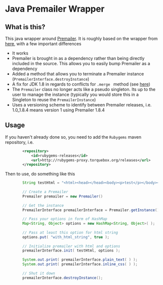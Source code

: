 # Java Premailer Wrapper

## What is this?

This java wrapper around [Premailer](https://github.com/premailer/premailer). It is roughly based on the
wrapper from [here](https://github.com/r-shah/java-premailer-wrapper), with a few important differences

- It works
- Premailer is brought in as a dependency rather than being directly included in the source. This allows you
to easily bump Premailer as a dependency
- Added a method that allows you to terminate a Premailer instance (`PremailerInterface.destroyInstance`)
- A fix for JDK 1.8 in regards to conflicts for `.merge ` method (see [here](https://github.com/jruby/jruby/issues/1249))
- The `Premailer` class no longer acts like a pseudo singleton. Its up to the user to manage the instance (typically you
would store this in a Singleton to reuse the `PremailerInstance`)
- Uses a versioning scheme to identify between Premailer releases, i.e. 1.0_1.8.4 means version 1 using Premailer 1.8.4

## Usage

If you haven't already done so, you need to add the `Rubygems` maven repository, i.e.

```xml
		<repository>
			<id>rubygems-releases</id>
			<url>http://rubygems-proxy.torquebox.org/releases</url>
		</repository>
```

Then to use, do something like this

```java
		String testHtml = "<html><head></head><body><p>test</p></body></html>";
		
		// Create a Premailer
		Premailer premailer = new Premailer()
		
        // Get the instance
        PremailerInterface premailerInterface = Premailer.getInstance();
        
        // Pass your options in form of HashMap
        Map<String, Object> options = new HashMap<String, Object>( );
        
        // Pass at least this option for html string
        options.put( "with_html_string", true );
        
        // Initialize premailer with html and options
        premailerInterface.init( testHtml, options );
        
        System.out.print( premailerInterface.plain_text( ) );
        System.out.print( premailerInterface.inline_css( ) );
        
        // Shut it down
        premailerInterface.destroyInstance();
        
```